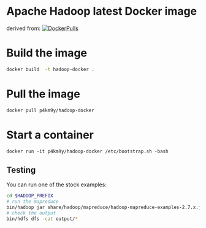 # Apache Hadoop latest Docker image
derived from: [![DockerPulls](https://img.shields.io/docker/pulls/sequenceiq/hadoop-docker.svg)](https://registry.hub.docker.com/u/sequenceiq/hadoop-docker/)

# Build the image
```bash
docker build  -t hadoop-docker .
```

# Pull the image

```bash
docker pull p4km9y/hadoop-docker
```

# Start a container
```
docker run -it p4km9y/hadoop-docker /etc/bootstrap.sh -bash
```

## Testing
You can run one of the stock examples:

```bash
cd $HADOOP_PREFIX
# run the mapreduce
bin/hadoop jar share/hadoop/mapreduce/hadoop-mapreduce-examples-2.7.x.jar grep input output 'dfs[a-z.]+'
# check the output
bin/hdfs dfs -cat output/*
```

